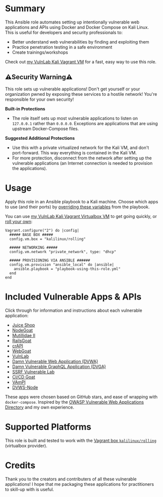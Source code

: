 # Summary
This Ansible role automates setting up intentionally vulnerable web applications and APIs using Docker and Docker Compose on Kali Linux. This is useful for developers and security professionals to:
- Better understand web vulnerabilities by finding and exploiting them
- Practice penetration testing in a safe environment
- Create trainings/workshops

Check out [my VulnLab Kali Vagrant VM](https://gitlab.com/johnroberts/vm-vulnlab) for a fast, easy way to use this role.

## ⚠️Security Warning⚠️
This role sets up vulnerable applications! Don't get yourself or your organization pwned by exposing these services to a hostile network! You're responsible for your own security!

**Built-in Protections**
- The role itself sets up most vulnerable applications to listen on `127.0.0.1` rather than `0.0.0.0`. Exceptions are applications that are using upstream Docker-Compose files.

**Suggested Additional Protections**
- Use this with a private virtualized network for the Kali VM, and don't port-forward. This way everything is contained in the Kali VM.
- For more protection, disconnect from the network after setting up the vulnerable applications (an Internet connection is needed to provision the applications).

# Usage
Apply this role in an Ansible playbook to a Kali machine. Choose which apps to use (and their ports) by [overriding these variables](defaults/main.yml) from the playbook.

You can use [my VulnLab Kali Vagrant Virtualbox VM](https://gitlab.com/johnroberts/vm-vulnlab) to get going quickly, or [roll your own](https://www.kali.org/docs/virtualization/install-vagrant-guest-vm/):
```
Vagrant.configure("2") do |config|
  ##### BASE BOX #####
  config.vm.box = "kalilinux/rolling"

  ##### NETWORKING #####
  config.vm.network "private_network", type: "dhcp"

  ##### PROVISIONING VIA ANSIBLE ######
  config.vm.provision "ansible_local" do |ansible|
    ansible.playbook = "playbook-using-this-role.yml"
  end
end
```

# Included Vulnerable Apps & APIs
Click through for information and instructions about each vulnerable application:
- [Juice Shop](https://owasp.org/www-project-juice-shop/)
- [NodeGoat](https://wiki.owasp.org/index.php/OWASP_Node_js_Goat_Project)
- [Mutillidae II](https://owasp.org/www-project-mutillidae-ii/)
- [RailsGoat](https://github.com/OWASP/railsgoat)
- [crAPI](https://github.com/OWASP/crAPI)
- [WebGoat](https://github.com/WebGoat/WebGoat)
- [VulnLab](https://github.com/Yavuzlar/VulnLab)
- [Damn Vulnerable Web Application (DVWA)](https://github.com/digininja/DVWA)
- [Damn Vulnerable GraphQL Application (DVGA)](https://github.com/dolevf/Damn-Vulnerable-GraphQL-Application)
- [SSRF Vulnerable Lab](https://github.com/incredibleindishell/SSRF_Vulnerable_Lab)
- [CI/CD Goat](https://github.com/cider-security-research/cicd-goat)
- [VAmPI](https://github.com/erev0s/VAmPI/tree/master)
- [DVWS-Node](https://github.com/snoopysecurity/dvws-node)

These apps were chosen based on GitHub stars, and ease of wrapping with `docker-compose`. 
Inspired by the [OWASP Vulnerable Web Applications Directory](https://owasp.org/www-project-vulnerable-web-applications-directory/) and my own experience.

# Supported Platforms
This role is built and tested to work with the [Vagrant box `kalilinux/rolling`](https://app.vagrantup.com/kalilinux/boxes/rolling) (virtualbox provider).

# Credits
Thank you to the creators and contributers of all these vulnerable applications! I hope that me packaging these applications for practitioners to skill-up with is useful.